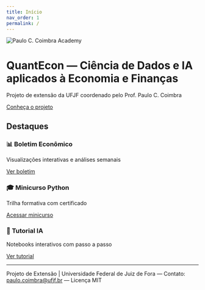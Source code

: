 ```yaml
---
title: Início
nav_order: 1
permalink: /
---
```


<div class="qe-hero">
  <img src="{{ '/assets/Paulo_C_Coimbra_Academy_logo.jpg' | relative_url }}" alt="Paulo C. Coimbra Academy" class="qe-logo">
  <h1>QuantEcon — Ciência de Dados e IA aplicados à Economia e Finanças</h1>
  <p>Projeto de extensão da UFJF coordenado pelo Prof. Paulo C. Coimbra</p>
  <p>
    <a class="btn btn-primary" href="{{ '/docs/sobre' | relative_url }}">Conheça o projeto</a>
  </p>
</div>

## Destaques

<div class="qe-cards">
  <div class="qe-card">
    <h3>📊 Boletim Econômico</h3>
    <p>Visualizações interativas e análises semanais</p>
    <p><a class="btn" href="{{ '/docs/boletins' | relative_url }}">Ver boletim</a></p>
  </div>
  <div class="qe-card">
    <h3>🎓 Minicurso Python</h3>
    <p>Trilha formativa com certificado</p>
    <p><a class="btn" href="{{ '/docs/minicursos' | relative_url }}">Acessar minicurso</a></p>
  </div>
  <div class="qe-card">
    <h3>🧪 Tutorial IA</h3>
    <p>Notebooks interativos com passo a passo</p>
    <p><a class="btn" href="{{ '/docs/tutoriais' | relative_url }}">Ver tutorial</a></p>
  </div>
</div>

---

<p class="qe-footer">
  Projeto de Extensão | Universidade Federal de Juiz de Fora — 
  Contato: <a href="mailto:paulo.coimbra@ufjf.br">paulo.coimbra@ufjf.br</a> — Licença MIT
</p>
